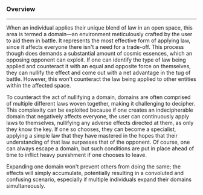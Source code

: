 ### Overview  
---  
When an individual applies their unique blend of law in an open space, this area is termed a domain—an environment meticulously crafted by the user to aid them in battle. It represents the most effective form of applying law, since it affects everyone there isn't a need for a trade-off. This process though does demands a substantial amount of cosmic essences, which an opposing opponent can exploit. If one can identify the type of law being applied and counteract it with an equal and opposite force on themselves, they can nullify the effect and come out with a net advantage in the tug of battle. However, this won't counteract the law being applied to other entities within the affected space.  
  
To counteract the act of nullifying a domain, domains are often comprised of multiple different laws woven together, making it challenging to decipher. This complexity can be exploited because if one creates an indecipherable domain that negatively affects everyone, the user can continuously apply laws to themselves, nullifying any adverse effects directed at them, as only they know the key. If one so chooses, they can become a specialist, applying a simple law that they have mastered in the hopes that their understanding of that law surpasses that of the opponent. Of course, one can always escape a domain, but such conditions are put in place ahead of time to inflict heavy punishment if one chooses to leave.  
  
Expanding one domain won't prevent others from doing the same; the effects will simply accumulate, potentially resulting in a convoluted and confusing scenario, especially if multiple individuals expand their domains simultaneously.